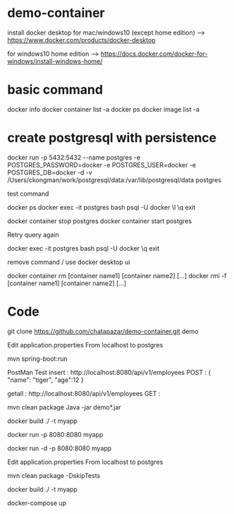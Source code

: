 # demo-container
install docker desktop
for mac/windows10 (except home edition) --> https://www.docker.com/products/docker-desktop

for windows10 home edition --> https://docs.docker.com/docker-for-windows/install-windows-home/

# basic command
docker info
docker container list -a
docker ps
docker image list -a

# create postgresql with persistence
docker run -p 5432:5432 --name postgres -e POSTGRES_PASSWORD=docker -e POSTGRES_USER=docker -e POSTGRES_DB=docker -d -v /Users/ckongman/work/postgresql/data:/var/lib/postgresql/data postgres

test command

docker ps
docker exec -it postgres bash
psql -U docker
\l
\q
exit

docker container stop postgres
docker container start postgres

Retry query again

docker exec -it postgres bash
psql -U docker
\q
exit

remove command / use docker desktop ui

docker container rm [container name1] [container name2] [...]
docker rmi -f [container name1] [container name2] [...]

# Code 
git clone https://github.com/chatapazar/demo-container.git demo

Edit application.properties
From localhost to postgres

mvn spring-boot:run

PostMan Test
insert : http://localhost:8080/api/v1/employees
POST : { "name": "tiger", "age":12 }

getall : http://localhost:8080/api/v1/employees
GET : 


mvn clean package
Java -jar demo*.jar

docker build ./ -t myapp

docker run -p 8080:8080 myapp

docker run -d -p 8080:8080 myapp

Edit application.properties
From localhost to postgres

mvn clean package -DskipTests

docker build ./ -t myapp

docker-compose up




